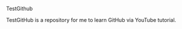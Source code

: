 TestGithub

TestGitHub is a repository for me to learn GitHub via YouTube tutorial.





















